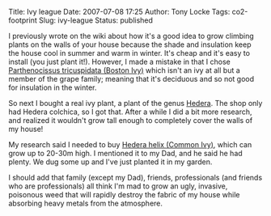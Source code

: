 Title: Ivy league
Date: 2007-07-08 17:25
Author: Tony Locke
Tags: co2-footprint
Slug: ivy-league
Status: published

I previously wrote on the wiki about how it's a good idea to grow climbing plants on the walls of your house because the shade and insulation keep the house cool in summer and warm in winter. It's cheap and it's easy to install (you just plant it!). However, I made a mistake in that I chose [Parthenocissus tricuspidata (Boston Ivy)](http://en.wikipedia.org/wiki/Boston_ivy) which isn't an ivy at all but a member of the grape family; meaning that it's deciduous and so not good for insulation in the winter.  
  
So next I bought a real ivy plant, a plant of the genus [Hedera](http://en.wikipedia.org/wiki/Hedera). The shop only had Hedera colchica, so I got that. After a while I did a bit more research, and realized it wouldn't grow tall enough to completely cover the walls of my house!  
  
My research said I needed to buy [Hedera helix (Common Ivy)](http://en.wikipedia.org/wiki/Hedera_helix), which can grow up to 20-30m high. I mentioned it to my Dad, and he said he had plenty. We dug some up and I've just planted it in my garden.  
  
I should add that family (except my Dad), friends, professionals (and friends who are professionals) all think I'm mad to grow an ugly, invasive, poisonous weed that will rapidly destroy the fabric of my house while absorbing heavy metals from the atmosphere.
